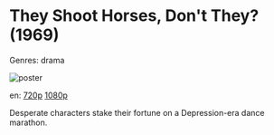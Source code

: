 # They Shoot Horses, Don't They? (1969)

Genres: drama

![poster](http://image.tmdb.org/t/p/w500/4VtS9rHREjuzDZAiegZlqwj7rRv.jpg)

en:
  [720p](magnet:?xt=urn:btih:3161C3BB4729D241A2F39E606FFF99C0B170C1A0&tr=udp://glotorrents.pw:6969/announce&tr=udp://tracker.opentrackr.org:1337/announce&tr=udp://torrent.gresille.org:80/announce&tr=udp://tracker.openbittorrent.com:80&tr=udp://tracker.coppersurfer.tk:6969&tr=udp://tracker.leechers-paradise.org:6969&tr=udp://p4p.arenabg.ch:1337&tr=udp://tracker.internetwarriors.net:1337)
  [1080p](magnet:?xt=urn:btih:FA6D9F42050E3400AF06F3C6C7C936302806D00C&tr=udp://glotorrents.pw:6969/announce&tr=udp://tracker.opentrackr.org:1337/announce&tr=udp://torrent.gresille.org:80/announce&tr=udp://tracker.openbittorrent.com:80&tr=udp://tracker.coppersurfer.tk:6969&tr=udp://tracker.leechers-paradise.org:6969&tr=udp://p4p.arenabg.ch:1337&tr=udp://tracker.internetwarriors.net:1337)
  


Desperate characters stake their fortune on a Depression-era dance marathon.